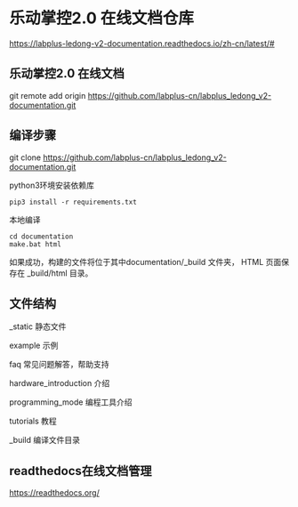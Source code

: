# 乐动掌控2.0 在线文档仓库
https://labplus-ledong-v2-documentation.readthedocs.io/zh-cn/latest/#

## 乐动掌控2.0  在线文档

git remote add origin https://github.com/labplus-cn/labplus_ledong_v2-documentation.git
## 编译步骤

git clone https://github.com/labplus-cn/labplus_ledong_v2-documentation.git

python3环境安装依赖库

    pip3 install -r requirements.txt

本地编译

    cd documentation
    make.bat html

如果成功，构建的文件将位于其中documentation/_build 文件夹，
HTML 页面保存在 _build/html 目录。

## 文件结构

_static 静态文件

example 示例

faq 常见问题解答，帮助支持

hardware_introduction 介绍

programming_mode 编程工具介绍

tutorials 教程

_build 编译文件目录

## readthedocs在线文档管理
https://readthedocs.org/